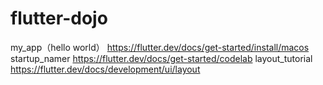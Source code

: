 # flutter-dojo

my_app（hello world） https://flutter.dev/docs/get-started/install/macos
startup_namer https://flutter.dev/docs/get-started/codelab
layout_tutorial https://flutter.dev/docs/development/ui/layout
